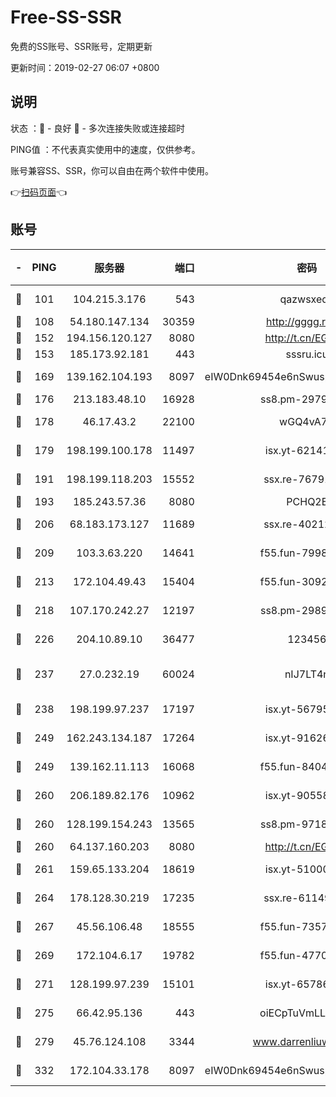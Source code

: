 # Free-SS-SSR

免费的SS账号、SSR账号，定期更新

更新时间：2019-02-27 06:07 +0800

## 说明

状态     ：🙂 - 良好 🙁 - 多次连接失败或连接超时

PING值   ：不代表真实使用中的速度，仅供参考。

账号兼容SS、SSR，你可以自由在两个软件中使用。

👉[扫码页面](https://liesauer.github.io/free-ss-ssr.github.io/)👈

## 账号

|-|PING|服务器|端口|密码|加密方式|区域|
|:----:|:----:|:-----:|-----:|:----:|:----:|:----:|
|🙂|101|104.215.3.176|543|qazwsxedc|aes-256-gcm|JP|
|🙂|108|54.180.147.134|30359|http://gggg.rocks|chacha20|KR|
|🙂|152|194.156.120.127|8080|http://t.cn/EGJIyrl|rc4-md5|RU|
|🙂|153|185.173.92.181|443|sssru.icu|rc4-md5|RU|
|🙂|169|139.162.104.193|8097|eIW0Dnk69454e6nSwuspv9DmS201tQ0D|aes-256-cfb|JP|
|🙂|176|213.183.48.10|16928|ss8.pm-29798325|rc4-md5|RU|
|🙂|178|46.17.43.2|22100|wGQ4vA7D|aes-256-gcm|RU|
|🙂|179|198.199.100.178|11497|isx.yt-62141946|aes-256-cfb|US|
|🙂|191|198.199.118.203|15552|ssx.re-76791926|aes-256-cfb|US|
|🙂|193|185.243.57.36|8080|PCHQ2E|rc4-md5|US|
|🙂|206|68.183.173.127|11689|ssx.re-40212864|aes-256-cfb|US|
|🙂|209|103.3.63.220|14641|f55.fun-79984823|aes-256-cfb|SG|
|🙂|213|172.104.49.43|15404|f55.fun-30923847|aes-256-cfb|SG|
|🙂|218|107.170.242.27|12197|ss8.pm-29892901|aes-256-cfb|US|
|🙂|226|204.10.89.10|36477|123456|aes-256-cfb|US|
|🙂|237|27.0.232.19|60024|nIJ7LT4n|xchacha20-ietf-poly1305|HK|
|🙂|238|198.199.97.237|17197|isx.yt-56795890|aes-256-cfb|US|
|🙂|249|162.243.134.187|17264|isx.yt-91626213|aes-256-cfb|US|
|🙂|249|139.162.11.113|16068|f55.fun-84043831|aes-256-cfb|SG|
|🙂|260|206.189.82.176|10962|isx.yt-90558804|aes-256-cfb|SG|
|🙂|260|128.199.154.243|13565|ss8.pm-97184216|aes-256-cfb|SG|
|🙂|260|64.137.160.203|8080|http://t.cn/EGJIyrl|rc4-md5|CA|
|🙂|261|159.65.133.204|18619|isx.yt-51000018|aes-256-cfb|SG|
|🙂|264|178.128.30.219|17235|ssx.re-61149569|aes-256-cfb|SG|
|🙂|267|45.56.106.48|18555|f55.fun-73571297|aes-256-cfb|US|
|🙂|269|172.104.6.17|19782|f55.fun-47700700|aes-256-cfb|US|
|🙂|271|128.199.97.239|15101|isx.yt-65786071|aes-256-cfb|SG|
|🙂|275|66.42.95.136|443|oiECpTuVmLLxk4Ts|aes-256-cfb|US|
|🙂|279|45.76.124.108|3344|www.darrenliuwei.com|aes-256-cfb|AU|
|🙂|332|172.104.33.178|8097|eIW0Dnk69454e6nSwuspv9DmS201tQ0D|aes-256-cfb|SG|

